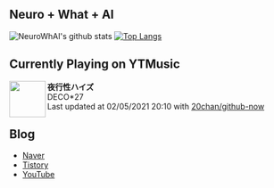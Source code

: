 ## Neuro + What + AI

![NeuroWhAI's github stats](https://github-readme-stats.vercel.app/api?username=neurowhai&count_private=true&show_icons=true)
[![Top Langs](https://github-readme-stats.vercel.app/api/top-langs/?username=neurowhai&layout=compact)](https://github.com/anuraghazra/github-readme-stats)

## Currently Playing on YTMusic

[<img align="left" height="65" src="https://lh3.googleusercontent.com/vgXwOAArah_hXni4x4EtIeekdtw__G388fCw6rLtrqUn8BAod1UQoPqvPVSsvubCHUMHj8332omeoDWiIQ">](https://music.youtube.com/channel/UCEAh-jw5U5L-Lx2zz0So-Eg)

**夜行性ハイズ**  
DECO*27  
Last updated at 02/05/2021 20:10 with [20chan/github-now](https://github.com/20chan/github-now)

## Blog

- [Naver](http://blog.naver.com/neurowhai)
- [Tistory](http://neurowhai.tistory.com/)
- [YouTube](https://www.youtube.com/channel/UCB_v1xU6laBHOeH6z4L-Mtw)
